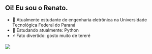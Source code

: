 ## Oi! Eu sou o Renato.

- 🔭 Atualmente estudante de engenharia eletrônica na Universidade Tecnológica Federal do Paraná
- 🌱 Estudando atualmente: Python
- ⚡ Fato divertido: gosto muito de tereré

<picture>
  <source
    srcset="https://github-readme-stats.vercel.app/api?username=RenatoMarc06&show_icons=true&theme=dark"
    media="(prefers-color-scheme: dark)"
  />
  <source
    srcset="https://github-readme-stats.vercel.app/api?username=RenatoMarc06&show_icons=true"
    media="(prefers-color-scheme: light), (prefers-color-scheme: no-preference)"
  />
  <img src="https://github-readme-stats.vercel.app/api?username=RenatoMarc06&show_icons=true" />
</picture>
